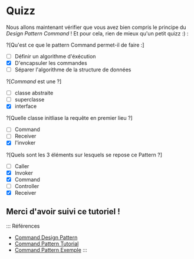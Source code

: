 # Quizz

Nous allons maintenant vérifier que vous avez bien compris le principe du _Design Pattern Command_ ! Et pour cela, rien de mieux qu'un petit quizz :) :

?[Qu'est ce que le pattern Command permet-il de faire :]
-[ ] Définir un algorithme d'éxécution
-[x] D'encapsuler les commandes
-[ ] Séparer l'algorithme de la structure de données

?[_Command_ est une ?]
-[ ] classe abstraite
-[ ] superclasse
-[x] interface

?[Quelle classe initliase la requête en premier lieu ?]
-[ ] Command
-[ ] Receiver
-[x] l'invoker

?[Quels sont les 3 éléments sur lesquels se repose ce Pattern ?]
-[ ] Caller
-[x] Invoker
-[x] Command
-[ ] Controller
-[x] Receiver

## Merci d'avoir suivi ce tutoriel !

::: Références
+ [Command Design Pattern](https://en.wikipedia.org/wiki/Command_pattern)
+ [Command Pattern Tutorial](https://www.journaldev.com/1624/command-design-pattern)
+ [Command Pattern Exemple](https://www.programcreek.com/2013/02/java-design-pattern-command/)
:::
